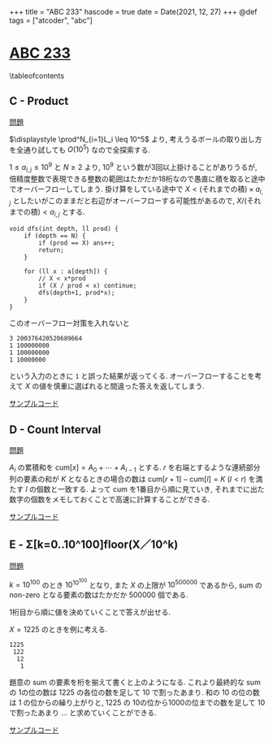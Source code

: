 +++
title = "ABC 233"
hascode = true
date = Date(2021, 12, 27)
+++
@def tags = ["atcoder", "abc"]

# [ABC 233](https://atcoder.jp/contests/abc233)

\tableofcontents

## C - Product

[問題](https://atcoder.jp/contests/abc233/tasks/abc233_c)

$\displaystyle \prod^N_{i=1}L_i \leq 10^5$ より, 考えうるボールの取り出し方を全通り試しても $O(10^5)$ なので全探索する.

$1 \leq a_{i,j} \leq 10^9$ と $N \geq 2$ より, $10^9$ という数が3回以上掛けることがありうるが, 倍精度整数で表現できる整数の範囲はたかだか18桁なので愚直に積を取ると途中でオーバーフローしてしまう.
掛け算をしている途中で $X < \text{(それまでの積)} \times a_{i,j}$ としたいがこのままだと右辺がオーバーフローする可能性があるので, $X / \text{(それまでの積)} < a_{i,j}$ とする.


```
void dfs(int depth, ll prod) {
    if (depth == N) {
        if (prod == X) ans++;
        return;
    }

    for (ll x : a[depth]) {
        // X < x*prod
        if (X / prod < x) continue;
        dfs(depth+1, prod*x);
    }
}
```


このオーバーフロー対策を入れないと
```
3 200376420520689664
1 100000000
1 100000000
1 10000000
```
という入力のときに `1` と誤った結果が返ってくる.
オーバーフローすることを考えて $X$ の値を慎重に選ばれると間違った答えを返してしまう.

[サンプルコード](https://atcoder.jp/contests/abc233/submissions/28185892)

## D - Count Interval

[問題](https://atcoder.jp/contests/abc233/tasks/abc233_d)

$A_i$ の累積和を $\mathrm{cum}[x] = A_0 + \cdots + A_{i-1}$ とする.
$r$ を右端とするような連続部分列の要素の和が $K$ となるときの場合の数は
$\mathrm{cum}[r+1] - \mathrm{cum}[l] = K$ $(l < r)$ を満たす $l$ の個数と一致する.
よって $\mathrm{cum}$ を1番目から順に見ていき, それまでに出た数字の個数をメモしておくことで高速に計算することができる.

[サンプルコード](https://atcoder.jp/contests/abc233/submissions/28186597)


## E - Σ[k=0..10^100]floor(X／10^k)

[問題](https://atcoder.jp/contests/abc233/tasks/abc233_e)

$k = 10^{100}$ のとき $\displaystyle 10^{10^{100}}$ となり, また $X$ の上限が $10^{500000}$ であるから, sum の non-zero となる要素の数はたかだか $500000$ 個である.

1桁目から順に値を決めていくことで答えが出せる.


$X = 1225$ のときを例に考える.
```
1225
 122
  12
   1
```

題意の sum の要素を桁を揃えて書くと上のようになる. これより最終的な sum の 1の位の数は 1225 の各位の数を足して 10 で割ったあまり.
和の 10 の位の数は 1 の位からの繰り上がりと, 1225 の 10の位から1000の位までの数を足して 10 で割ったあまり ... と求めていくことができる.

[サンプルコード](https://atcoder.jp/contests/abc233/submissions/28186949)
